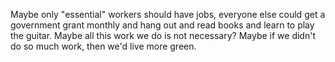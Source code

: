 Maybe only "essential" workers should have jobs, everyone else could get a government grant monthly and hang out and read books and learn to play the guitar. Maybe all this work we do is not necessary? Maybe if we didn't do so much work, then we'd live more green.
